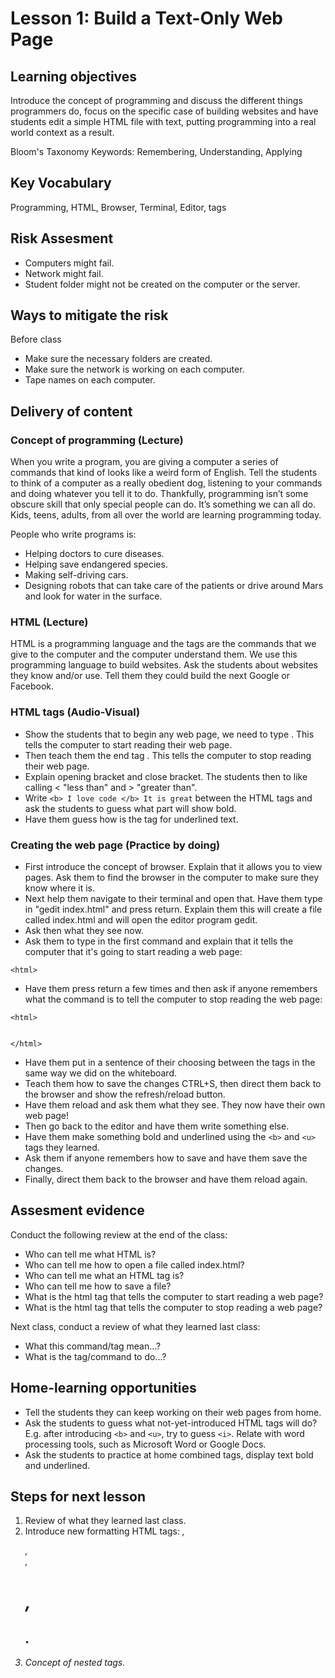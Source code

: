 
# Lesson 1: Build a Text-Only Web Page

## Learning objectives
Introduce the concept of programming and discuss the different things programmers do, focus on the specific case of building websites and have students edit a simple HTML file with text, putting programming into a real world context as a result.

Bloom's Taxonomy Keywords: Remembering, Understanding, Applying

## Key Vocabulary
Programming, HTML, Browser, Terminal, Editor, tags

## Risk Assesment
- Computers might fail.
- Network might fail.
- Student folder might not be created on the computer or the server.

## Ways to mitigate the risk
Before class
- Make sure the necessary folders are created.
- Make sure the network is working on each computer.
- Tape names on each computer.

## Delivery of content

### Concept of programming (Lecture)
When you write a program, you are giving a computer a series of commands that kind of looks like a weird form of English. Tell the students to think of a computer as a really obedient dog, listening to your commands and doing whatever you tell it to do. Thankfully, programming isn’t some obscure skill that only special people can do. It’s something we can all do. Kids, teens, adults, from all over the world are learning programming today.

People who write programs is:
- Helping doctors to cure diseases.
- Helping save endangered species.
- Making self-driving cars.
- Designing robots that can take care of the patients or drive around Mars and look for water in the surface.

### HTML (Lecture)
HTML is a programming language and the tags are the commands that we give to the computer and the computer understand them. We use this programming language to build websites. Ask the students about websites they know and/or use. Tell them they could build the next Google or Facebook.

### HTML tags (Audio-Visual)
- Show the students that to begin any web page, we need to type <HTML>. This tells the computer to start reading their web page.
- Then teach them the end tag </html>. This tells the computer to stop reading their web page.
- Explain opening bracket and close bracket. The students then to like calling < "less than" and > "greater than".
- Write ```<b> I love code </b> It is great``` between the HTML tags and ask the students to guess what part will show bold.
- Have them guess how is the tag for underlined text.

### Creating the web page (Practice by doing)
- First introduce the concept of browser. Explain that it allows you to view pages. Ask them to find the browser in the computer to make sure they know where it is.
- Next help them navigate to their terminal and open that. Have them type in "gedit index.html" and press return. Explain them this will create a file called index.html and will open the editor program gedit.
- Ask then what they see now.
- Ask them to type in the first command and explain that it tells the computer that it's going to start reading a web page:
```
<html>
```
- Have them press return a few times and then ask if anyone remembers what the command is to tell the computer to stop reading the web page:
```
<html>


</html>
```
- Have them put in a sentence of their choosing between the tags in the same way we did on the whiteboard.
- Teach them how to save the changes CTRL+S, then direct them back to the browser and show the refresh/reload button.
- Have them reload and ask them what they see. They now have their own web page!
- Then go back to the editor and have them write something else.
- Have them make something bold and underlined using the ```<b>``` and ```<u>``` tags they learned.
- Ask them if anyone remembers how to save and have them save the changes.
- Finally, direct them back to the browser and have them reload again.

## Assesment evidence
Conduct the following review at the end of the class:
- Who can tell me what HTML is?
- Who can tell me how to open a file called index.html?
- Who can tell me what an HTML tag is?
- Who can tell me how to save a file?
- What is the html tag that tells the computer to start reading a web page?
- What is the html tag that tells the computer to stop reading a web page?

Next class, conduct a review of what they learned last class:
- What this command/tag mean...?
- What is the tag/command to do...?

## Home-learning opportunities
- Tell the students they can keep working on their web pages from home.
- Ask the students to guess what not-yet-introduced HTML tags will do? E.g. after introducing ```<b>``` and ```<u>```, try to guess ```<i>```. Relate with word processing tools, such as Microsoft Word or Google Docs.
- Ask the students to practice at home combined tags, display text bold and underlined.

## Steps for next lesson
1. Review of what they learned last class.
2. Introduce new formatting HTML tags: <i>, <p>, <br>, <h1>, <h2>.
3. Concept of nested tags.